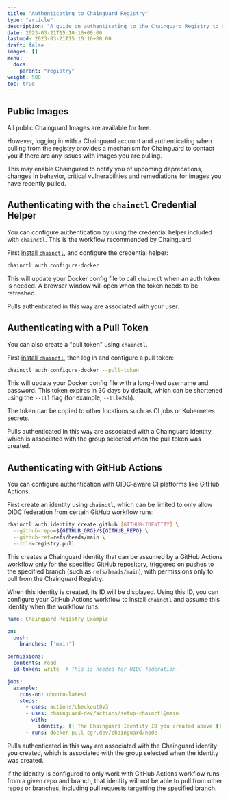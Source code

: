 ```yaml
---
title: "Authenticating to Chainguard Registry"
type: "article"
description: "A guide on authenticating to the Chainguard Registry to get images"
date: 2023-03-21T15:10:16+00:00
lastmod: 2023-03-21T15:10:16+00:00
draft: false
images: []
menu:
  docs:
    parent: "registry"
weight: 500
toc: true
---
```


## Public Images

All public Chainguard Images are available for free.

However, logging in with a Chainguard account and authenticating when pulling from the registry provides a mechanism for Chainguard to contact you if there are any issues with images you are pulling.

This may enable Chainguard to notify you of upcoming deprecations, changes in behavior, critical vulnerabilities and remediations for images you have recently pulled.

## Authenticating with the `chainctl` Credential Helper

You can configure authentication by using the credential helper included with `chainctl`. This is the workflow recommended by Chainguard.

First [install `chainctl`](/chainguard/chainguard-enforce/how-to-install-chainctl/), and configure the credential helper:

```sh
chainctl auth configure-docker
```

This will update your Docker config file to call `chainctl` when an auth token is needed. A browser window will open when the token needs to be refreshed.

Pulls authenticated in this way are associated with your user.

## Authenticating with a Pull Token

You can also create a "pull token" using `chainctl`.

First [install `chainctl`](/chainguard/chainguard-enforce/how-to-install-chainctl/), then log in and configure a pull token:

```sh
chainctl auth configure-docker --pull-token
```

This will update your Docker config file with a long-lived username and password. This token expires in 30 days by default, which can be shortened using the `--ttl` flag (for example, `--ttl=24h`).

The token can be copied to other locations such as CI jobs or Kubernetes secrets.

Pulls authenticated in this way are associated with a Chainguard identity, which is associated with the group selected when the pull token was created.

## Authenticating with GitHub Actions

You can configure authentication with OIDC-aware CI platforms like GitHub Actions.

First create an identity using `chainctl`, which can be limited to only allow OIDC federation from certain GitHub workflow runs:

```sh
chainctl auth identity create github [GITHUB-IDENTITY] \
  --github-repo=${GITHUB_ORG}/${GITHUB_REPO} \
  --github-ref=refs/heads/main \
  --role=registry.pull
```

This creates a Chainguard identity that can be assumed by a GitHub Actions workflow only for the specified GitHub repository, triggered on pushes to the specified branch (such as `refs/heads/main`), with permissions only to pull from the Chainguard Registry.

When this identity is created, its ID will be displayed. Using this ID, you can configure your GitHub Actions workflow to install `chainctl` and assume this identity when the workflow runs:

```yaml
name: Chainguard Registry Example

on:
  push:
    branches: ['main']

permissions:
  contents: read
  id-token: write  # This is needed for OIDC federation.

jobs:
  example:
    runs-on: ubuntu-latest
    steps:
      - uses: actions/checkout@v3
      - uses: chainguard-dev/actions/setup-chainctl@main
        with:
          identity: [[ The Chainguard Identity ID you created above ]]
      - runs: docker pull cgr.dev/chainguard/node
```

Pulls authenticated in this way are associated with the Chainguard identity you created, which is associated with the group selected when the identity was created.

If the identity is configured to only work with GitHub Actions workflow runs from a given repo and branch, that identity will not be able to pull from other repos or branches, including pull requests targetting the specified branch.

